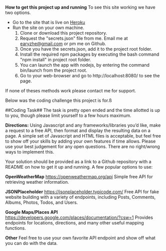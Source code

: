 **How to get this project up and running**
To see this site working we have two options.
* Go to the site that is live on [Heroku](https://capitalcityweather.herokuapp.com/) 
* Run the site on your own machine.
	1. Clone or download this project repository.
	1. Request the "secrets.json" file from me. Email me at earyzhe@gmail.com or pm me on Github.
	1. Once you have the secrets.json, add it to the project root folder.
	1. Install the required npm packages by executing the bash command "npm install" in project root folder.
	1. You can launch the app with nodejs, by entering the command bin/launch from the project root.
	1. Go to your web-browser and go to http://localhost:8080/ to see the page.

If none of theses methods work please contact me for support.

Below was the coding challenge this project is for.ß

##Coding Task##
The task is pretty open ended and the time allotted is up to you, though please limit yourself to a few hours maximum.

**Directions:**
Using Javascript and any frameworks/libraries you’d like, make a request to a free API, then format and display the resulting data on a page.  A simple set of Javascript and HTML files is acceptable, but feel free to show off your skills by adding your own features if time allows. Please use your best judgement for any open questions. There are no right/wrong ways to implement this.

Your solution should be provided as a link to a Github repository with a README on how to get it up and running.
A few popular options to use:

**OpenWeatherMap**
https://openweathermap.org/api
Simple free API for retrieving weather information.

**JSONPlaceholder**
https://jsonplaceholder.typicode.com/
Free API for fake website building with a variety of endpoints, including Posts, Comments, Albums, Photos, Todos, and Users.

**Google Maps/Places API**
https://developers.google.com/places/documentation/?csw=1
Provides endpoints for locations, directions, and many other useful mapping functions.

**Other**
Feel free to use your own favorite API endpoint and show off what you can do with the data.
